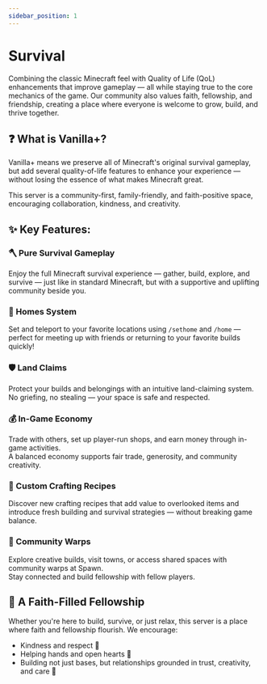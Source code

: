 ```yaml
---
sidebar_position: 1
---
```


# Survival

Combining the classic Minecraft feel with Quality of Life (QoL) enhancements that improve gameplay — all while staying true to the core mechanics of the game. Our community also values faith, fellowship, and friendship, creating a place where everyone is welcome to grow, build, and thrive together.

## ❓ What is Vanilla+?

Vanilla+ means we preserve all of Minecraft's original survival gameplay, but add several quality-of-life features to enhance your experience — without losing the essence of what makes Minecraft great.

This server is a community-first, family-friendly, and faith-positive space, encouraging collaboration, kindness, and creativity.

## ✨ Key Features:

### 🪓 Pure Survival Gameplay  
Enjoy the full Minecraft survival experience — gather, build, explore, and survive — just like in standard Minecraft, but with a supportive and uplifting community beside you.

### 🏡 Homes System  
Set and teleport to your favorite locations using `/sethome` and `/home` — perfect for meeting up with friends or returning to your favorite builds quickly!

### 🛡️ Land Claims  
Protect your builds and belongings with an intuitive land-claiming system.  
No griefing, no stealing — your space is safe and respected.

### 💰 In-Game Economy  
Trade with others, set up player-run shops, and earn money through in-game activities.  
A balanced economy supports fair trade, generosity, and community creativity.

### 🧵 Custom Crafting Recipes  
Discover new crafting recipes that add value to overlooked items and introduce fresh building and survival strategies — without breaking game balance.

### 🚪 Community Warps  
Explore creative builds, visit towns, or access shared spaces with community warps at Spawn.  
Stay connected and build fellowship with fellow players.

## 🙌 A Faith-Filled Fellowship

Whether you're here to build, survive, or just relax, this server is a place where faith and fellowship flourish. We encourage:
- Kindness and respect 🤝
- Helping hands and open hearts 💖  
- Building not just bases, but relationships grounded in trust, creativity, and care 🌟